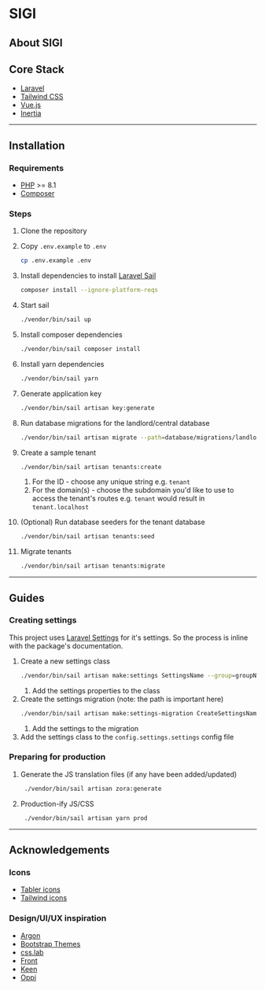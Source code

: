 # SIGI


## About SIGI

## Core Stack
- [Laravel](https://laravel.com/)
- [Tailwind CSS](https://tailwindcss.com/)
- [Vue.js](https://vuejs.org/)
- [Inertia](https://inertiajs.com/)


---------

## Installation

### Requirements
- [PHP](https://www.php.net/) >= 8.1
- [Composer](https://getcomposer.org/)

### Steps

1. Clone the repository
2. Copy `.env.example` to `.env`
    ```bash
    cp .env.example .env
    ```
3. Install dependencies to install [Laravel Sail](https://laravel.com/docs/10.x/sail#installation)
    ```bash
    composer install --ignore-platform-reqs
    ```
4. Start sail
    ```bash
    ./vendor/bin/sail up
    ```
5. Install composer dependencies
    ```bash
    ./vendor/bin/sail composer install
    ```
6. Install yarn dependencies
    ```bash
    ./vendor/bin/sail yarn
    ```
7. Generate application key
    ```bash
    ./vendor/bin/sail artisan key:generate
    ```
8. Run database migrations for the landlord/central database
    ```bash
    ./vendor/bin/sail artisan migrate --path=database/migrations/landlord
    ```
9. Create a sample tenant
    ```bash
    ./vendor/bin/sail artisan tenants:create
    ```
    1. For the ID - choose any unique string e.g. `tenant`
    2. For the domain(s) - choose the subdomain you'd like to use to access the tenant's routes e.g. `tenant` would result in `tenant.localhost`
10. (Optional) Run database seeders for the tenant database
    ```bash
    ./vendor/bin/sail artisan tenants:seed
    ```

11. Migrate tenants
    ```bash
    ./vendor/bin/sail artisan tenants:migrate
    ```


---------

## Guides

### Creating settings

This project uses [Laravel Settings](https://github.com/spatie/laravel-settings) for it's settings. 
So the process is inline with the package's documentation.

1. Create a new settings class
    ```bash
    ./vendor/bin/sail artisan make:settings SettingsName --group=groupName --path=App/Models/Settings/
    ```
    1. Add the settings properties to the class
2. Create the settings migration (note: the path is important here)
    ```bash
    ./vendor/bin/sail artisan make:settings-migration CreateSettingsName database/migrations/tenant
    ```
    1. Add the settings to the migration
3. Add the settings class to the `config.settings.settings` config file

### Preparing for production

1. Generate the JS translation files (if any have been added/updated)
   ```bash
    ./vendor/bin/sail artisan zora:generate
    ```
2. Production-ify JS/CSS
   ```bash
    ./vendor/bin/sail artisan yarn prod
    ``` 


---------

## Acknowledgements

### Icons
- [Tabler icons](https://github.com/tabler/tabler-icons)
- [Tailwind icons](https://tailwindcss.com/docs)

### Design/UI/UX inspiration
- [Argon](https://demos.creative-tim.com/argon-dashboard-pro/pages/dashboards/dashboard.html)
- [Bootstrap Themes](https://themes.getbootstrap.com/)
- [css.lab](https://csslab.app/)
- [Front](https://htmlstream.com/front-dashboard/index.html)
- [Keen](https://preview.keenthemes.com/keen/demo1/index.html)
- [Oppi](https://droitthemes.com/wp/oppi/)
